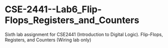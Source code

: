 # CSE-2441--Lab6_Flip-Flops_Registers_and_Counters
Sixth lab assignment for CSE2441 (Introduction to Digital Logic). Flip-Flops, Registers, and Counters (Wiring lab only)
